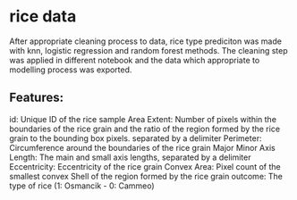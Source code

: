 # rice data
 After appropriate cleaning process to data, rice type prediciton was made with knn, logistic regression and random forest methods.
 The cleaning step was applied in different notebook and the data which appropriate to modelling process was exported.
 
 ## Features:
 id: Unique ID of the rice sample
 Area Extent: Number of pixels within the boundaries of the rice grain and the ratio of the region formed by the rice grain to the bounding box pixels. separated by a   delimiter
 Perimeter: Circumference around the boundaries of the rice grain
 Major Minor Axis Length: The main and small axis lengths, separated by a delimiter
 Eccentricity: Eccentricity of the rice grain
 Convex Area: Pixel count of the smallest convex Shell of the region formed by the rice grain
 outcome: The type of rice (1: Osmancik - 0: Cammeo)
